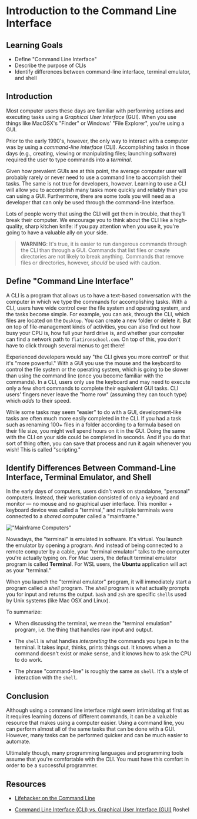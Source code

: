 # Introduction to the Command Line Interface

## Learning Goals

- Define "Command Line Interface"
- Describe the purpose of CLIs
- Identify differences between command-line interface, terminal emulator, and
  shell

## Introduction

Most computer users these days are familiar with performing actions and executing
tasks using a _Graphical User Interface_ (GUI). When you use things like
MacOSX's "Finder" or Windows' "File Explorer", you're using a GUI.

Prior to the early 1990's, however, the only way to interact with a computer was
by using a _command-line interface_ (CLI). Accomplishing tasks in those days
(e.g., creating, viewing or manipulating files; launching software) required
the user to type commands into a _terminal_.

Given how prevalent GUIs are at this point, the average computer user will
probably rarely or never need to use a command line to accomplish their tasks.
The same is not true for developers, however. Learning to use a CLI will allow
you to accomplish many tasks more quickly and reliably than you can using a GUI.
Furthermore, there are some tools you will need as a developer that can only be
used through the command-line interface.

Lots of people worry that using the CLI will get them in trouble, that they'll
break their computer. We encourage you to think about the CLI like a high-quality,
sharp kitchen knife: if you pay attention when you use it, you're going to have
a valuable ally on your side.

> **WARNING**: It's true, it is easier to run dangerous commands through the CLI
> than through a GUI. Commands that list files or create directories are not
> likely to break anything. Commands that remove files or directories, however,
> _should_ be used with caution.

## Define "Command Line Interface"

A CLI is a program that allows us to have a text-based conversation with the
computer in which we type the commands for accomplishing tasks. With a CLI,
users have wide control over the file system and operating system, and the tasks
become simple. For example, you can ask, through the CLI, which files are
located on the `Desktop`. You can create a new folder or delete it. But on top
of file-management kinds of activities, you can also find out how busy your CPU
is, how full your hard drive is, and whether your computer can find a network
path to `flatironschool.com`. On top of this, you don't have to click through
several menus to get there!

Experienced developers would say "the CLI gives you more control" or that it's
"more powerful." With a GUI you use the mouse and the keyboard to control the
file system or the operating system, which is going to be slower than using the
command line (once you become familiar with the commands). In a CLI, users only
use the keyboard and may need to execute only a few short commands to complete
their equivalent GUI tasks. CLI users' fingers never leave the "home row"
(assuming they can touch type) which _adds_ to their speed.

While some tasks may seem "easier" to do with a GUI, development-like tasks are
often much more easily completed in the CLI. If you had a task such as renaming
100+ files in a folder according to a formula based on their file size, you
might well spend hours on it in the GUI. Doing the same with the CLI on your
side could be completed in seconds. And if you do that sort of thing often, you
can save that process and run it again whenever you wish! This is called
"scripting."

## Identify Differences Between Command-Line Interface, Terminal Emulator, and Shell

In the early days of computers, users didn't work on standalone, "personal"
computers. Instead, their workstation consisted of only a keyboard and monitor —
no mouse and no graphical user interface. This monitor + keyboard device was
called a "terminal," and multiple terminals were connected to a _shared_
computer called a "mainframe."

!["Mainframe Computers"](https://curriculum-content.s3.amazonaws.com/cli-essentials/bash-intro/Image_56_MainFrameDiagram.png)

Nowadays, the "terminal" is emulated in software. It's virtual. You launch the
emulator by opening a program. And instead of being connected to a remote
computer by a cable, your "terminal emulator" talks to the computer you're
actually typing on. For Mac users, the default terminal emulator program is
called **Terminal**. For WSL users, the **Ubuntu** application will act as your
"terminal."

When you launch the "terminal emulator" program, it will immediately start a
program called a _shell_ program. The _shell_ program is what actually prompts
you for input and returns the output. `bash` and `zsh` are specific `shell`s
used by Unix systems (like Mac OSX and Linux).

To summarize:

- When discussing the terminal, we mean the "terminal emulation" program, i.e.
  the thing that handles raw input and output.

- The `shell` is what handles _interpreting_ the commands you type in to the
  terminal. It takes input, thinks, prints things out. It knows when a command
  doesn't exist or make sense, and it knows how to ask the CPU to do work.

- The phrase "command-line" is roughly the same as `shell`. It's a style of
  interaction with the `shell`.

## Conclusion

Although using a command line interface might seem intimidating at first as it
requires learning dozens of different commands, it can be a valuable resource
that makes using a computer easier. Using a command line, you can perform almost
all of the same tasks that can be done with a GUI. However, many tasks can be
performed quicker and can be much easier to automate.

Ultimately though, many programming languages and programming tools assume that
you're comfortable with the CLI. You must have this comfort in order to be a
successful programmer.

## Resources

- [Lifehacker on the Command Line](http://lifehacker.com/5633909/who-needs-a-mouse-learn-to-use-the-command-line-for-almost-anything)

- [Command Line Interface (CLI) vs. Graphical User Interface (GUI)](https://www.cybrary.it/0p3n/command-line-interface-cli-vs-graphical-user-interface-gui/)
Roshel